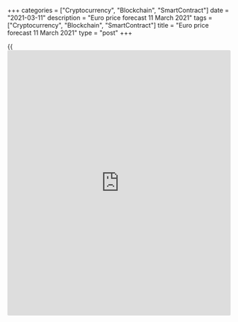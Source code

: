 +++
categories = ["Cryptocurrency", "Blockchain", "SmartContract"]
date = "2021-03-11"
description = "Euro price forecast 11 March 2021"
tags = ["Cryptocurrency", "Blockchain", "SmartContract"]
title = "Euro price forecast 11 March 2021"
type = "post"
+++

{{<iframe id="large-banner" src="https://www.bounty.group/#slide=7.0" width="100%" height="600" scrolling="no" style="border: 0px solid rgb(216, 221, 230); border-radius: 3px;">}}

2021-03-11

2021-03-11

Euro is being fed. Forecast as of 11.03.2021Dmitri Demidenko

Although the ECB wants to control everything, it can’t affect the euro
trend. The major currency pair is driven by the US securities market and
the euro-area economy’s state. The euro won’t be steadily growing until
the euro-area economy recovers. Let us discuss the Forex outlook and
make up a [EURUSD][1] trading plan.

## Weekly euro fundamental forecast

While [investor](https://www.fintechee.com/tutorial-for-forex-trading/investor-mode/)s anticipate the ECB meeting, the stabilization of the US
Treasury yield allowed the [EURUSD][1] to go up a little. As I expected,
the House's adoption of the $ 1.9 trillion fiscal stimulus plan enabled
some traders to exit Treasury shorts, which pressed down the yield. The
[Dow Jones][2] Index hit a new all-time high, the11th in a row in 2021,
while the [Nasdaq Composite][3] dipped slightly.

The profit from blue chips and losses yielded by tech stocks is a
typical feature of the current year. The situation was opposite in 2020;
the markets were growing on the expectations, which allowed the [Nasdaq
Composite][3] to dominate. Now, it is time to buy the facts. The Wall
Street Journal experts' median gauge suggests that the US GDP will
expand by 5.95% in 2021, which is the best rise since 1983, when the
economy grew by 7.9%.

### Dynamics of US stock indexes

 _Source_ _: Wall Street Journal_

The main reason why the forecasts were revised up is the adoption of the
$1.9-trillion fiscal stimulus by Congress. Analysts say the stimulus
will accelerate the US inflation to 2.48% by the end of this year and
add 514,000 new jobs on average each quarter during next year. Previous
aid packages boosted the US budget deficit in October-February to
$1trillion, up from $624 billion in the same period a year earlier.

The US needs money and is willing to borrow it. BofA Global Research
estimates that the supply of Treasury bonds with maturities ranging from
2 to 30 years will grow to $ 2.8 trillion in 2021.In 2020 it was $ 1.7
trillion, in $ 2019 - $ 990 billion. Higher yields are needed to lure
[investor](https://www.fintechee.com/tutorial-for-forex-trading/investor-mode/)s to the auctions, so the Treasury yield is unlikely to stop at
current levels near 1.5-1.6%. The US yield rally causes turmoil in the
bond markets of other countries, making central banks worry.

The [EURUSD][1] traders expect the ECB to express its worries. At the
ECB meeting on Marc h11, the Governing Council should decide if the bond
yield growth poses a threat to the euro-area economy or reflects the
optimism about a soon economic rebound. A lower weekly pace of new asset
purchases under the pandemic program should not confuse [investor](https://www.fintechee.com/tutorial-for-forex-trading/investor-mode/)s, the
gross purchases of securities are increasing.

### Dynamics of bond-buying and redemptions under PEPP



 _Source_ _: Bloomberg_

Christine Lagarde must be cautious not to shake the markets, as in the
case of the announcement that the central bank should not cover yield
spreads. The tightening of the euro-area financial conditions has not
yet taken place, so I do not think that the ECB's concerns will stop the
short-term euro growth. Its reasons lie outside the euro area.

### Weekly [EURUSD][1] trading plan

Therefore, I believe that it is the US bond market that will define the
[EURUSD][1] trend. The stabilization of the Treasury yields could push
the euro up to $1.199 or even $1.2035. However, without the signals of
the euro-area economic recovery, the euro uptrend won’t resume. Thus, I
recommend betting on the shorts on the price rise.





## Price chart of EURUSD in real time mode

The content of this article reflects the author’s opinion and does not
necessarily reflect the official position of LiteForex. The material
published on this page is provided for informational purposes only and
should not be considered as the provision of investment advice for the
purposes of Directive 2004/39/EC.

Rate this article:

{{value}}

( {{count}} {{title}} )

   1. my.liteforex.com/trading/chart?symbol=EURUSD&returnUrl=true
   2. my.liteforex.com/ru/trading/chart?symbol=YM
   3. my.liteforex.com/trading/chart?symbol=NQ&returnUrl=true